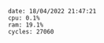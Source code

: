 

                date: 18/04/2022 21:47:21
                cpu: 0.1%
                ram: 19.1%
                cycles: 27060

                         